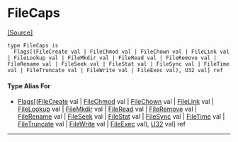 # FileCaps
<span class="source-link">[[Source]](src/files/file_caps.md#L51)</span>
```pony
type FileCaps is
  Flags[(FileCreate val | FileChmod val | FileChown val | FileLink val | FileLookup val | FileMkdir val | FileRead val | FileRemove val | FileRename val | FileSeek val | FileStat val | FileSync val | FileTime val | FileTruncate val | FileWrite val | FileExec val), U32 val] ref
```

#### Type Alias For

* [Flags](collections-Flags.md)\[([FileCreate](files-FileCreate.md) val | [FileChmod](files-FileChmod.md) val | [FileChown](files-FileChown.md) val | [FileLink](files-FileLink.md) val | [FileLookup](files-FileLookup.md) val | [FileMkdir](files-FileMkdir.md) val | [FileRead](files-FileRead.md) val | [FileRemove](files-FileRemove.md) val | [FileRename](files-FileRename.md) val | [FileSeek](files-FileSeek.md) val | [FileStat](files-FileStat.md) val | [FileSync](files-FileSync.md) val | [FileTime](files-FileTime.md) val | [FileTruncate](files-FileTruncate.md) val | [FileWrite](files-FileWrite.md) val | [FileExec](files-FileExec.md) val), [U32](builtin-U32.md) val\] ref

---

